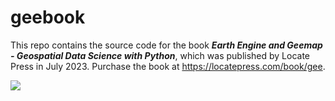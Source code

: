 # geebook

This repo contains the source code for the book _**Earth Engine and Geemap - Geospatial Data Science with Python**_, which was published by Locate Press in July 2023. Purchase the book at <https://locatepress.com/book/gee>.

![](https://i.imgur.com/Kp6ti5Q.png)

